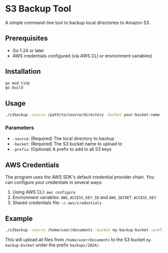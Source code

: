# S3 Backup Tool

A simple command-line tool to backup local directories to Amazon S3.

## Prerequisites

- Go 1.24 or later
- AWS credentials configured (via AWS CLI or environment variables)

## Installation

```bash
go mod tidy
go build
```

## Usage

```bash
./s3backup -source /path/to/source/directory -bucket your-bucket-name [-prefix optional/s3/prefix]
```

### Parameters

- `-source`: (Required) The local directory to backup
- `-bucket`: (Required) The S3 bucket name to upload to
- `-prefix`: (Optional) A prefix to add to all S3 keys

## AWS Credentials

The program uses the AWS SDK's default credential provider chain. You can configure your credentials in several ways:

1. Using AWS CLI: `aws configure`
2. Environment variables: `AWS_ACCESS_KEY_ID` and `AWS_SECRET_ACCESS_KEY`
3. Shared credentials file: `~/.aws/credentials`

## Example

```bash
./s3backup -source /home/user/documents -bucket my-backup-bucket -prefix backups/2024
```

This will upload all files from `/home/user/documents` to the S3 bucket `my-backup-bucket` under the prefix `backups/2024/`. 